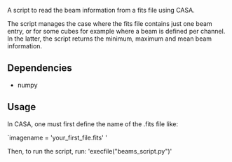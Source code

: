 A script to read the beam information from a fits file using CASA.

The script manages the case where the fits file contains just one beam entry, or for some cubes for example where a beam is defined per channel. In the latter, the script returns the minimum, maximum and mean beam information.

## Dependencies

* numpy

## Usage

In CASA, one must first define the name of the .fits file like:


`imagename = 'your_first_file.fits' '

Then, to run the script, run:
'execfile("beams_script.py")'



